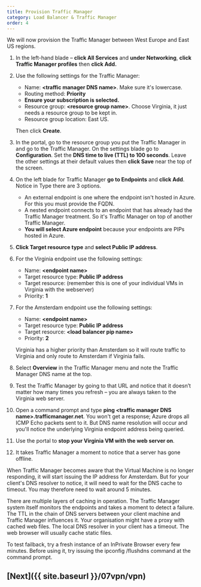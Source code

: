 ```yaml
---
title: Provision Traffic Manager
category: Load Balancer & Traffic Manager
order: 4
---
```


We will now provision the Traffic Manager between West Europe and East US regions.

1. In the left-hand blade – **click All Services** and **under Networking**, **click Traffic Manager profiles** then **click Add.**

1. Use the following settings for the Traffic Manager:
    - Name: **<traffic manager DNS name\>**. Make sure it's lowercase.
    - Routing method: **Priority**
    - **Ensure your subscription is selected.**
    - Resource group: **<resource group name\>**. Choose Virginia, it just needs a resource group to be kept in.
    - Resource group location: East US.

    Then click **Create**.

1. In the portal, go to the resource group you put the Traffic Manager in and go to the Traffic Manager. On the settings blade go to **Configuration**. Set the **DNS time to live (TTL) to 100 seconds**. Leave the other settings at their default values then **click Save** near the top of the screen.

1. On the left blade for Traffic Manager **go to Endpoints** and **click Add**. Notice in Type there are 3 options. 
    - An external endpoint is one where the endpoint isn't hosted in Azure. For this you must provide the FQDN. 
    - A nested endpoint connects to an endpoint that has already had the Traffic Manager treatment. So it's Traffic Manager on top of another Traffic Manager. 
    - **You will select Azure endpoint** because your endpoints are PIPs hosted in Azure. 

1. **Click Target resource type** and **select Public IP address**. 

1. For the Virginia endpoint use the following settings:
    - Name: **<endpoint name\>**
    - Target resource type: **Public IP address**
    - Target resource: **<instance-level pip name>** (remember this is one of your individual VMs in Virginia with the webserver)
    - Priority: **1**

1. For the Amsterdam endpoint use the following settings:
    - Name: **<endpoint name\>**
    - Target resource type: **Public IP address**
    - Target resource: **<load balancer pip name\>**
    - Priority: **2**

    Virginia has a higher priority than Amsterdam so it will route traffic to Virginia and only route to Amsterdam if Virginia fails.

1. Select **Overview** in the Traffic Manager menu and note the Traffic Manager DNS name at the top.

1. Test the Traffic Manager by going to that URL and notice that it doesn’t matter how many times you refresh – you are always taken to the Virginia web server.

1. Open a command prompt and type **ping <traffic manager DNS name\>.trafficmanager.net**. You won't get a response; Azure drops all ICMP Echo packets sent to it. But DNS name resolution will occur and you'll notice the underlying Virginia endpoint address being queried.

1. Use the portal to **stop your Virginia VM with the web server on**.

1. It takes Traffic Manager a moment to notice that a server has gone offline.

When Traffic Manager becomes aware that the Virtual Machine is no longer responding, it will start issuing the IP address for Amsterdam. But for your client's DNS resolver to notice, it will need to wait for the DNS cache to timeout. You may therefore need to wait around 5 minutes.

There are multiple layers of caching in operation. The Traffic Manager system itself monitors the endpoints and takes a moment to detect a failure. The TTL in the chain of DNS servers between your client machine and Traffic Manager influences it. Your organisation might have a proxy with cached web files. The local DNS resolver in your client has a timeout. The web browser will usually cache static files. 

To test failback, try a fresh instance of an InPrivate Browser every few minutes. Before using it, try issuing the ipconfig /flushdns command at the command prompt.

## [Next]({{ site.baseurl }}/07vpn/vpn)